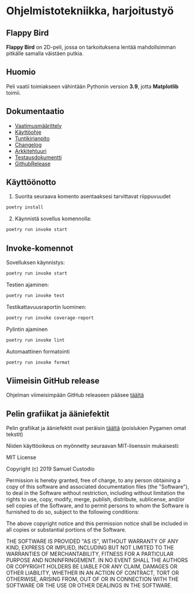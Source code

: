 # Ohjelmistotekniikka, harjoitustyö

## Flappy Bird

**Flappy Bird** on 2D-peli, jossa on tarkoituksena lentää mahdollsimman pitkälle samalla väistäen putkia.

## Huomio

Peli vaatii toimiakseen vähintään Pythonin version __3.9__, jotta __Matplotlib__ toimii.

## Dokumentaatio

- [Vaatimusmäärittely](dokumentaatio/vaatimusmaarittely.md)
- [Käyttöohje](dokumentaatio/kayttoohje.md)
- [Tuntikirjanpito](dokumentaatio/tuntikirjanpito.md)
- [Changelog](dokumentaatio/changelog.md)
- [Arkkitehtuuri](dokumentaatio/arkkitehtuuri.md)
- [Testausdokumentti](dokumentaatio/testaus.md)
- [GithubRelease](https://github.com/LerkkaP/otharjoitustyo/releases/tag/viikko6)

## Käyttöönotto

1. Suorita seuraava komento asentaaksesi tarvittavat riippuvuudet

```bash
poetry install
```

2. Käynnistä sovellus komennolla:

```bash
poetry run invoke start
```

## Invoke-komennot

Sovelluksen käynnistys:

```bash
poetry run invoke start
```

Testien ajaminen:

```bash
poetry run invoke test
```

Testikattavuusraportin luominen:

```bash
poetry run invoke coverage-report
```

Pylintin ajaminen

```bash
poetry run invoke lint
```

Automaattinen formatointi

```bash
poetry run invoke format
```

## Viimeisin GitHub release

Ohjelman viimeisimpään GitHub releaseen pääsee [täältä](https://github.com/LerkkaP/otharjoitustyo/releases/tag/viikko6)

## Pelin grafiikat ja ääniefektit

Pelin grafiikat ja ääniefektit ovat peräisin [täältä](https://github.com/samuelcust/flappy-bird-assets) (poislukien Pygamen omat tekstit)

Niiden käyttöoikeus on myönnetty seuraavan MIT-lisenssin mukaisesti:

MIT License

Copyright (c) 2019 Samuel Custodio

Permission is hereby granted, free of charge, to any person obtaining a copy
of this software and associated documentation files (the "Software"), to deal
in the Software without restriction, including without limitation the rights
to use, copy, modify, merge, publish, distribute, sublicense, and/or sell
copies of the Software, and to permit persons to whom the Software is
furnished to do so, subject to the following conditions:

The above copyright notice and this permission notice shall be included in all
copies or substantial portions of the Software.

THE SOFTWARE IS PROVIDED "AS IS", WITHOUT WARRANTY OF ANY KIND, EXPRESS OR
IMPLIED, INCLUDING BUT NOT LIMITED TO THE WARRANTIES OF MERCHANTABILITY,
FITNESS FOR A PARTICULAR PURPOSE AND NONINFRINGEMENT. IN NO EVENT SHALL THE
AUTHORS OR COPYRIGHT HOLDERS BE LIABLE FOR ANY CLAIM, DAMAGES OR OTHER
LIABILITY, WHETHER IN AN ACTION OF CONTRACT, TORT OR OTHERWISE, ARISING FROM,
OUT OF OR IN CONNECTION WITH THE SOFTWARE OR THE USE OR OTHER DEALINGS IN THE
SOFTWARE.

